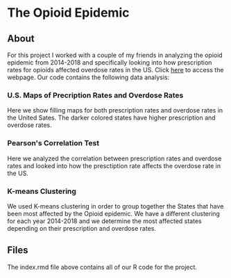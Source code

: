 # The Opioid Epidemic
## About
For this project I worked with a couple of my friends in analyzing the opioid epidemic from 2014-2018 and specifically looking into how prescription rates for opioids affected overdose rates in the US. Click [here](https://cmurphy28.github.io/opioid-epidemic.github.io/) to access the webpage. Our code contains the following data analysis:
### U.S. Maps of Precription Rates and Overdose Rates
Here we show filling maps for both prescription rates and overdose rates in the United Sates. The darker colored states have higher prescription and overdose rates. 
### Pearson's Correlation Test
Here we analyzed the correlation between prescription rates and overdose rates and looked into how the presctiption rate affects the overdose rate in the US. 
### K-means Clustering
We used K-means clustering in order to group together the States that have been most affected by the Opioid epidemic. We have a different clustering for each year 2014-2018 and we determine the most affected states depending on their prescription and overdose rates. 

## Files
The index.rmd file above contains all of our R code for the project.
